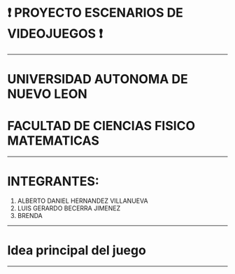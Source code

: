  # :heavy_exclamation_mark: PROYECTO ESCENARIOS DE VIDEOJUEGOS :heavy_exclamation_mark:
---


#  UNIVERSIDAD AUTONOMA DE NUEVO LEON
#  FACULTAD DE CIENCIAS FISICO MATEMATICAS


---
# INTEGRANTES:
1. ALBERTO DANIEL HERNANDEZ VILLANUEVA
2. LUIS GERARDO BECERRA JIMENEZ
3. BRENDA


---
# Idea principal del juego

---

